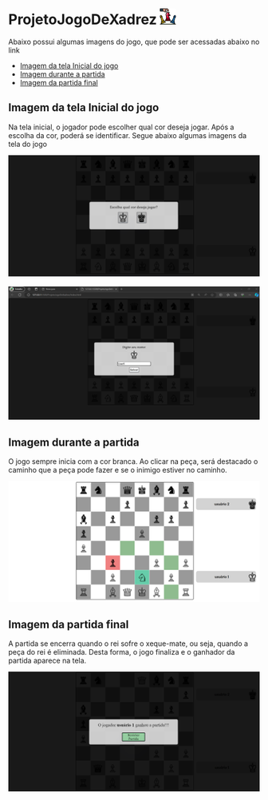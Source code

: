 # ProjetoJogoDeXadrez   <img src="icone/xadrez.png">
<p>Abaixo possui algumas imagens do jogo, que pode ser acessadas abaixo no link</p>

* [Imagem da tela Inicial do jogo](ProjetoJogoDeXadrez)
* [Imagem durante a partida](ProjetoJogoDeXadrez)
* [Imagem da partida final](ProjetoJogoDeXadrez)


<div>

## Imagem da tela Inicial do jogo
<p id="home1" >Na tela inicial, o jogador pode escolher qual cor deseja jogar. Após a escolha da cor, poderá se identificar. Segue abaixo algumas imagens da tela do jogo</p>
<img src="imagensDaTelaDoJogo/telaInicial.png" width="900">
<br><br>
<img src="imagensDaTelaDoJogo/telaInicialUser.png" width="900">

## Imagem durante a partida
<p>O jogo sempre inicia com a cor branca. Ao clicar na peça, será destacado o caminho que a peça pode fazer e se o inimigo estiver no caminho.</p>
<img src="imagensDaTelaDoJogo/durantePartida.png" width="600">

## Imagem da partida final
<p id="home3">A partida se encerra quando o rei sofre o xeque-mate, ou seja, quando a peça do rei é eliminada. Desta forma, o jogo finaliza e o ganhador da partida aparece na tela.</p>
<img src="imagensDaTelaDoJogo/finalDaPartida.png" width="600">
</div>
